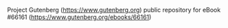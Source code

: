 Project Gutenberg (https://www.gutenberg.org) public repository for
eBook #66161 (https://www.gutenberg.org/ebooks/66161)
